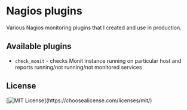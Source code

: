 # Nagios plugins

Various Nagios monitoring plugins that I created and use in production.

## Available plugins

 - `check_monit` - checks Monit instance running on particular host and reports running/not running/not monitored services

## License

[![MIT License](https://img.shields.io/apm/l/atomic-design-ui.svg?)](https://choosealicense.com/licenses/mit/)
